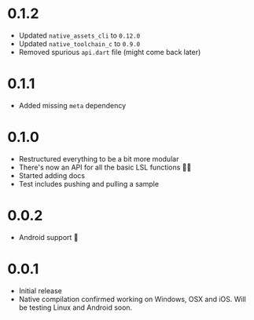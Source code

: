 # 0.1.2

- Updated `native_assets_cli` to `0.12.0`
- Updated `native_toolchain_c` to `0.9.0`
- Removed spurious `api.dart` file (might come back later)

# 0.1.1

- Added missing `meta` dependency

# 0.1.0

- Restructured everything to be a bit more modular
- There's now an API for all the basic LSL functions 🥳🎈
- Started adding docs
- Test includes pushing and pulling a sample


# 0.0.2

- Android support 🎉

# 0.0.1

- Initial release
- Native compilation confirmed working on Windows, OSX and iOS. Will be testing Linux and Android soon.
